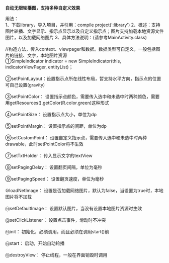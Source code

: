 **自动无限轮播图，支持多种自定义效果**

用法：<br>
1、下载library，导入项目，并引用：compile project(':library')
2、概述：支持图片轮播、文字显示、指示点显示以及自定义指示点；图片支持加载本地资源文件图片，以及加载网络图片
3、具体方法说明：(请参考MainActivity.class)<br><br>
   //构造方法，传入context、viewpager和数据。数据类型可自定义，一般包括图片的链接、文字，本地图片资源<br>
   ①SimpleIndicator indicator = new SimpleIndicator(this, indicatorViewPager, entityList)；<br><br>
   ②setPointLayout：设置指示点所在线性布局，暂支持水平方向，指示点的位置可自己设置(gravity)<br><br>
   ③setPointColor： 设置指示点颜色，需要传入选中和未选中时两种颜色，需要用getResources().getColor(R.color.green)这种形式<br><br>
   ④setPointSize： 设置指示点大小，单位为dp<br><br>
   ⑤setPointMargin： 设置指示点的间距，单位为dp<br><br>
   ⑥setCustomPoint： 设置自定义指示点，需要传入选中和未选中时两种drawable，此时setPointColor将不生效<br><br>
   ⑦setTxtHolder： 传入显示文字的textView<br><br>
   ⑧setPagingDelay： 设置翻页间隔，单位为毫秒<br><br>
   ⑨setPagingSpeed： 设置翻页速度，单位为毫秒<br><br>
   ⑩loadNetImage： 设置是否加载网络图片，默认为false，当设置为true时，本地图片将不加载<br><br>
   ⑪setDefaultImage： 设置默认图片，当没有设置本地图片资源时生效<br><br>
   ⑫setClickListener： 设置点击事件，滑动时不冲突<br><br>
   ⑬init： 初始化，必须调用，而且必须在调用start()前<br><br>
   ⑭start： 启动，开始自动轮播<br><br>
   ⑮destroyView： 停止线程，一般在界面销毁时调用
   
   
   
   

